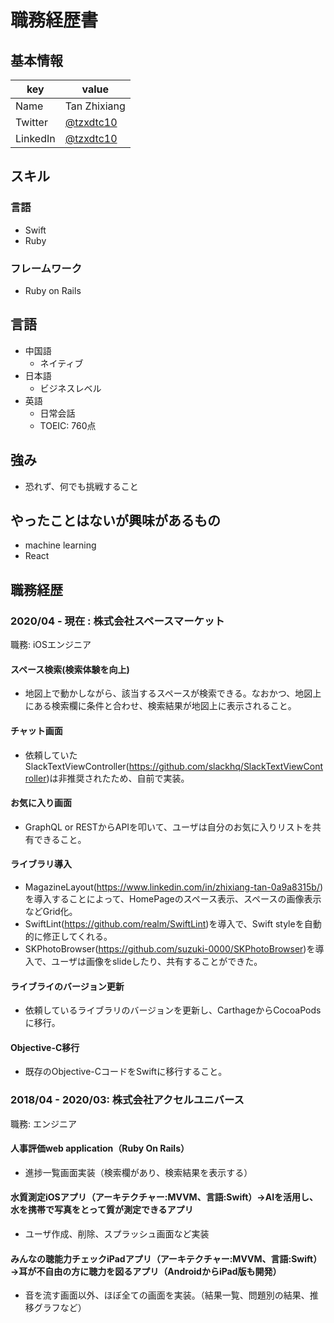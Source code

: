# 職務経歴書

## 基本情報

|key|value|
|---|-----|
|Name|Tan Zhixiang|
|Twitter|[@tzxdtc10](https://twitter.com/tzxdtc10)|
|LinkedIn|[@tzxdtc10](https://www.linkedin.com/in/zhixiang-tan-0a9a8315b/)|

## スキル
### 言語
- Swift
- Ruby

### フレームワーク
- Ruby on Rails

## 言語
- 中国語
  - ネイティブ
- 日本語
  - ビジネスレベル
- 英語
  - 日常会話
  - TOEIC: 760点

## 強み
- 恐れず、何でも挑戦すること

## やったことはないが興味があるもの
- machine learning
- React

## 職務経歴

### 2020/04 - 現在 : 株式会社スペースマーケット

職務: iOSエンジニア

#### スペース検索(検索体験を向上)
- 地図上で動かしながら、該当するスペースが検索できる。なおかつ、地図上にある検索欄に条件と合わせ、検索結果が地図上に表示されること。

#### チャット画面
- 依頼していたSlackTextViewController(https://github.com/slackhq/SlackTextViewController)は非推奨されたため、自前で実装。

#### お気に入り画面
- GraphQL or RESTからAPIを叩いて、ユーザは自分のお気に入りリストを共有できること。

#### ライブラリ導入
- MagazineLayout(https://www.linkedin.com/in/zhixiang-tan-0a9a8315b/)を導入することによって、HomePageのスペース表示、スペースの画像表示などGrid化。
- SwiftLint(https://github.com/realm/SwiftLint)を導入で、Swift styleを自動的に修正してくれる。
- SKPhotoBrowser(https://github.com/suzuki-0000/SKPhotoBrowser)を導入で、ユーザは画像をslideしたり、共有することができた。

#### ライブライのバージョン更新
- 依頼しているライブラリのバージョンを更新し、CarthageからCocoaPodsに移行。

#### Objective-C移行
- 既存のObjective-CコードをSwiftに移行すること。

### 2018/04 - 2020/03: 株式会社アクセルユニバース 

職務: エンジニア

#### 人事評価web application（Ruby On Rails）
- 進捗一覧画面実装（検索欄があり、検索結果を表示する）

#### 水質測定iOSアプリ（アーキテクチャー:MVVM、言語:Swift）→AIを活用し、水を携帯で写真をとって質が測定できるアプリ
- ユーザ作成、削除、スプラッシュ画面など実装

#### みんなの聴能力チェックiPadアプリ（アーキテクチャー:MVVM、言語:Swift）→耳が不自由の方に聴力を図るアプリ（AndroidからiPad版も開発）
- 音を流す画面以外、ほぼ全ての画面を実装。（結果一覧、問題別の結果、推移グラフなど）
